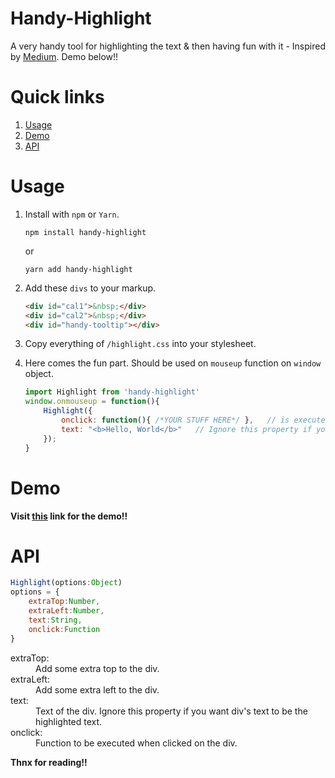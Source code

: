 # Handy-Highlight

A very handy tool for highlighting the text & then having fun with it - Inspired by [Medium](https://medium.com). Demo below!!

# Quick links
1. [Usage](#usage)
2. [Demo](#demo)
3. [API](#api)

# Usage
1. Install with `npm` or `Yarn`.

    ```
    npm install handy-highlight
    ```
    or
    ```
    yarn add handy-highlight
    ```

2. Add these `divs` to your markup.

    ```html
    <div id="cal1">&nbsp;</div>
    <div id="cal2">&nbsp;</div>
    <div id="handy-tooltip"></div>
    ```

3. Copy everything of `/highlight.css` into your stylesheet.

4. Here comes the fun part. Should be used on `mouseup` function on `window` object.

    ```javascript
    import Highlight from 'handy-highlight'
    window.onmouseup = function(){
        Highlight({
            onclick: function(){ /*YOUR STUFF HERE*/ },   // is executed when div is clicked
            text: "<b>Hello, World</b>"   // Ignore this property if you want div's text to be highlighted text
        });
    }
    ```

# Demo
**Visit [this](https://codepen.io/Takkar/pen/qmrpeP) link for the demo!!**

# API
```javascript
Highlight(options:Object)
options = {
    extraTop:Number,
    extraLeft:Number,
    text:String,
    onclick:Function
}
```

<dl>
  <dt>extraTop:</dt>
  <dd>Add some extra top to the div.</dd>

  <dt>extraLeft:</dt>
  <dd>Add some extra left to the div.</dd>

  <dt>text:</dt>
  <dd>Text of the div. Ignore this property if you want div's text to be the highlighted text.</dd>

  <dt>onclick:</dt>
  <dd>Function to be executed when clicked on the div.</dd>
</dl>

**Thnx for reading!!**
